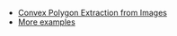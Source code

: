 * [Convex Polygon Extraction from Images](https://darkeclipz.github.io/image-to-polygon/Polygon%20Extraction%20from%20Images.html)
* [More examples](https://darkeclipz.github.io/image-to-polygon/More%20examples.html)